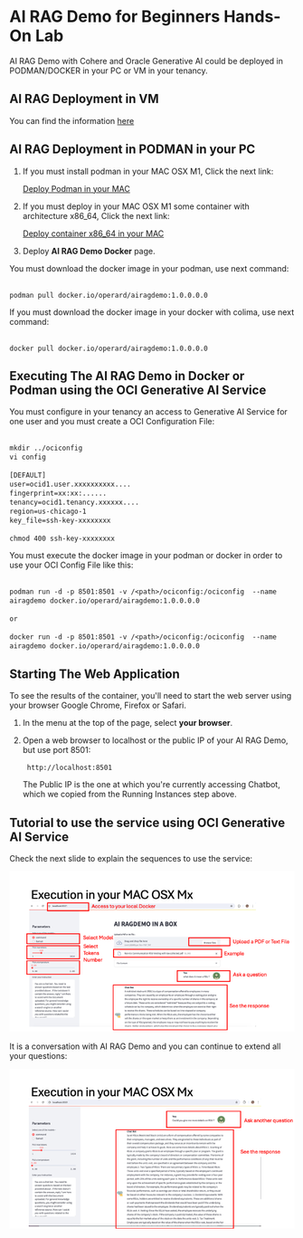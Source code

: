 # AI RAG Demo for Beginners Hands-On Lab

AI RAG Demo with Cohere and Oracle Generative AI could be deployed in PODMAN/DOCKER in your PC or VM in your tenancy.

## AI RAG Deployment in VM

You can find the information [here](./installvmragdemo.md)


## AI RAG Deployment in PODMAN in your PC

1. If you must install podman in your MAC OSX M1, Click the next link:

    [Deploy Podman in your MAC](./install_podman_macosx.md)

2. If you must deploy in your MAC OSX M1 some container with architecture x86_64, Click the next link:

    [Deploy container x86_64 in your MAC](./install_colima_docker_macosx.md)


3. Deploy **AI RAG Demo Docker** page. 
    
You must download the docker image in your podman, use next command:

```Code

podman pull docker.io/operard/airagdemo:1.0.0.0.0

```

If you must download the docker image in your docker with colima, use next command:

```Code

docker pull docker.io/operard/airagdemo:1.0.0.0.0

```



## Executing The AI RAG Demo in Docker or Podman using the OCI Generative AI Service


You must configure in your tenancy an access to Generative AI Service for one user and you must create a OCI Configuration File:

```Code

mkdir ../ociconfig
vi config

[DEFAULT]
user=ocid1.user.xxxxxxxxxx....
fingerprint=xx:xx:......
tenancy=ocid1.tenancy.xxxxxx....
region=us-chicago-1
key_file=ssh-key-xxxxxxxx

chmod 400 ssh-key-xxxxxxxx

```

You must execute the docker image in your podman or docker in order to use your OCI Config File like this:

```Code

podman run -d -p 8501:8501 -v /<path>/ociconfig:/ociconfig  --name airagdemo docker.io/operard/airagdemo:1.0.0.0.0

or 

docker run -d -p 8501:8501 -v /<path>/ociconfig:/ociconfig  --name airagdemo docker.io/operard/airagdemo:1.0.0.0.0

```


## Starting The Web Application

To see the results of the container, you'll need to start the web server using your browser Google Chrome, Firefox or Safari.

1. In the menu at the top of the page, select **your browser**.
2. Open a web browser to localhost or the public IP of your AI RAG Demo, but use port 8501:

        http://localhost:8501

    The Public IP is the one at which you're currently accessing Chatbot, which we copied from the Running Instances step above.


## Tutorial to use the service using OCI Generative AI Service


Check the next slide to explain the sequences to use the service:

![First Access](./images/Slide4.png)

It is a conversation with AI RAG Demo and you can continue to extend all your questions:

![Next Access](./images/Slide5.png)


